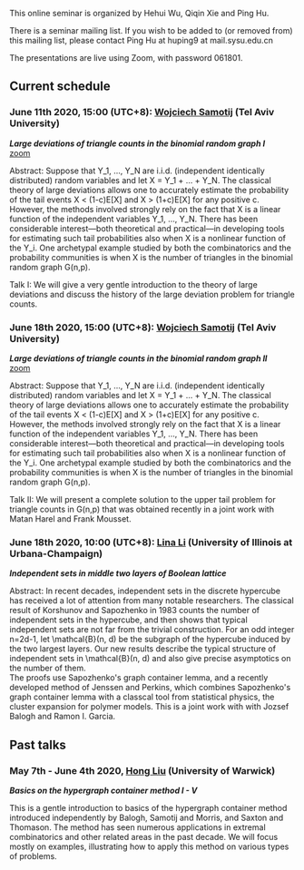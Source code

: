 This online seminar is organized by Hehui Wu, Qiqin Xie and Ping Hu.

There is a seminar mailing list. If you wish to be added to (or removed from) this mailing list, please contact Ping Hu at huping9 at mail.sysu.edu.cn

The presentations are live using Zoom, with password 061801.

## Current schedule
### June 11th 2020, 15:00 (UTC+8): [Wojciech Samotij](http://www.math.tau.ac.il/~samotij/) (Tel Aviv University)
_**Large deviations of triangle counts in the binomial random graph I**_  
[zoom](https://zoom.com.cn/j/92368341744)

Abstract: Suppose that Y_1, …, Y_N are i.i.d. (independent identically distributed) random variables and let X = Y_1 + … + Y_N. The classical theory of large deviations allows one to accurately estimate the probability of the tail events X < (1-c)E[X] and X > (1+c)E[X] for any positive c. However, the methods involved strongly rely on the fact that X is a linear function of the independent variables Y_1, …, Y_N. There has been considerable interest—both theoretical and practical—in developing tools for estimating such tail probabilities also when X is a nonlinear function of the Y_i. One archetypal example studied by both the combinatorics and the probability communities is when X is the number of triangles in the binomial random graph G(n,p).

Talk I: We will give a very gentle introduction to the theory of large deviations and discuss the history of the large deviation problem for triangle counts.

### June 18th 2020, 15:00 (UTC+8): [Wojciech Samotij](http://www.math.tau.ac.il/~samotij/) (Tel Aviv University)
_**Large deviations of triangle counts in the binomial random graph II**_   
[zoom](https://zoom.com.cn/j/93815617744)

Abstract: Suppose that Y_1, …, Y_N are i.i.d. (independent identically distributed) random variables and let X = Y_1 + … + Y_N. The classical theory of large deviations allows one to accurately estimate the probability of the tail events X < (1-c)E[X] and X > (1+c)E[X] for any positive c. However, the methods involved strongly rely on the fact that X is a linear function of the independent variables Y_1, …, Y_N. There has been considerable interest—both theoretical and practical—in developing tools for estimating such tail probabilities also when X is a nonlinear function of the Y_i. One archetypal example studied by both the combinatorics and the probability communities is when X is the number of triangles in the binomial random graph G(n,p).

Talk II: We will present a complete solution to the upper tail problem for triangle counts in G(n,p) that was obtained recently in a joint work with Matan Harel and Frank Mousset.

### June 18th 2020, 10:00 (UTC+8): [Lina Li](https://sites.google.com/view/linali/) (University of Illinois at Urbana-Champaign)
_**Independent sets in middle two layers of Boolean lattice**_   
 
Abstract: In recent decades, independent sets in the discrete hypercube has received a lot of attention from many notable researchers.
The classical result of Korshunov and Sapozhenko in 1983 counts the number of independent sets in the hypercube, and then shows that typical independent sets are not far from the trivial construction.
For an odd integer n=2d-1, let \mathcal{B}(n, d) be the subgraph of the hypercube induced by the two largest layers. 
Our new results describe the typical structure of independent sets in \mathcal{B}(n, d) and also give precise asymptotics on the number of them.  
The proofs use Sapozhenko's graph container lemma, and a recently developed method of Jenssen and Perkins, which combines Sapozhenko's graph container lemma with a classcal tool from statistical physics, the cluster expansion for polymer models.
This is a joint work with with Jozsef Balogh and Ramon I. Garcia.

## Past talks
### May 7th - June 4th 2020, [Hong Liu](http://homepages.warwick.ac.uk/staff/H.Liu.9/) (University of Warwick) 
_**Basics on the hypergraph container method I - V**_   

This is a gentle introduction to basics of the hypergraph container method introduced independently by Balogh, Samotij and Morris, and Saxton and Thomason. The method has seen numerous applications in extremal combinatorics and other related areas in the past decade. We will focus mostly on examples, illustrating how to apply this method on various types of problems.


